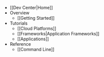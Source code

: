 * [[Dev Center|Home]]
* Overview
  * [[Getting Started]]
* Tutorials
  * [[Cloud Platforms]]
  * [[Frameworks|Application Frameworks]]
  * [[Applications]]
* Reference
  * [[Command Line]]